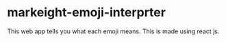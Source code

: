 # markeight-emoji-interprter

This web app tells you what each emoji means. This is made using react js.

